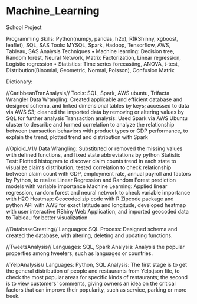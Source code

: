 # Machine_Learning
School Project

Programming Skills: Python(numpy, pandas, h2o), R(RShinny, xgboost, leaflet), SQL, SAS
Tools: MYSQL, Spark, Hadoop, Tensorflow, AWS, Tableau, SAS
Analysis Techniques
• Machine learning: Decision tree, Random forest, Neural Network, Matrix Factorization, Linear regression, Logistic regression
• Statistics: Time series forecasting, ANOVA, t-test, Distribution(Binomial, Geometric, Normal, Poisson), Confusion Matrix

Dictionary:

//CaribbeanTranAnalysis//
Tools: SQL, Spark, AWS ubuntu, Trifacta Wrangler
Data Wrangling: Created applicable and efficient database and designed schema, and linked dimensional tables by keys; accessed to data via AWS S3; cleaned the imported data by removing or altering values by SQL for further analysis
Transaction analysis: Used Spark via AWS Ubuntu cluster to describe and formed correlation to analyze the relationship between transaction behaviors with product types or GDP performance, to explain the trend; plotted trend and distribution with Spark

//Opioid_V1//
Data Wrangling: Substituted or removed the missing values with defined functions, and fixed state abbreviations by python
Statistic Test: Plotted histogram to discover claim counts trend in each state to visualize claims distribution; tested correlation
to check relationship between claim count with GDP, employment rate, annual payroll and factors by Python, to realize Linear Regression and Random Forest prediction models with variable importance
Machine Learning: Applied linear regression, random forest and neural network to check variable importance with H2O
Heatmap: Geocoded zip code with R Zipcode package and python API with AWS for exact latitude and longitude, developed heatmap with user interactive RShiny Web Application, and imported geocoded data to Tableau for better visualization

//DatabaseCreating//
Languages: SQL
Process: Designed schema and created the database, with altering, deleting and updating functions.

//TweetsAnalysis//
Languages: SQL, Spark
Analysis: Analysis the popular properties among tweeters, such as languages or countries.

//YelpAnalysis//
Languages: Python, SQL
Analysis: The first stage is to get the general distribution of people and restaurants from Yelp.json file, to check the most popular areas for specific kinds of restaurants; the second is to view customers' comments, giving owners an idea on the critical factors that can improve their popularity, such as service, parking or more beek.

